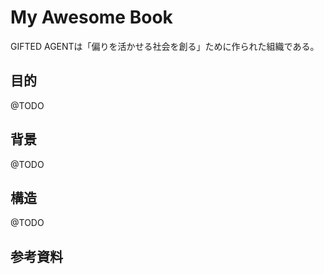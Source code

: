 My Awesome Book
=======

GIFTED AGENTは「偏りを活かせる社会を創る」ために作られた組織である。

## 目的

@TODO

## 背景

@TODO

## 構造

@TODO 

## 参考資料